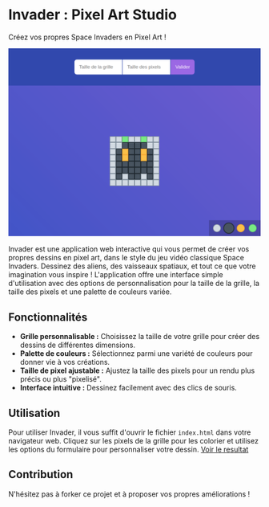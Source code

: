 # Invader : Pixel Art Studio

Créez vos propres Space Invaders en Pixel Art !

![Resultat_Invader](./invader_img.png)

Invader est une application web interactive qui vous permet de créer vos propres dessins en pixel art, dans le style du jeu vidéo classique Space Invaders.  Dessinez des aliens, des vaisseaux spatiaux, et tout ce que votre imagination vous inspire ! L'application offre une interface simple d'utilisation avec des options de personnalisation pour la taille de la grille, la taille des pixels et une palette de couleurs variée.

## Fonctionnalités

* **Grille personnalisable :**  Choisissez la taille de votre grille pour créer des dessins de différentes dimensions.
* **Palette de couleurs :**  Sélectionnez parmi une variété de couleurs pour donner vie à vos créations.
* **Taille de pixel ajustable :** Ajustez la taille des pixels pour un rendu plus précis ou plus "pixelisé".
* **Interface intuitive :**  Dessinez facilement avec des clics de souris.

## Utilisation

Pour utiliser Invader, il vous suffit d'ouvrir le fichier `index.html` dans votre navigateur web.  Cliquez sur les pixels de la grille pour les colorier et utilisez les options du formulaire pour personnaliser votre dessin.
[Voir le resultat](https://invader-by-clb.vercel.app/)

## Contribution

N'hésitez pas à forker ce projet et à proposer vos propres améliorations !
